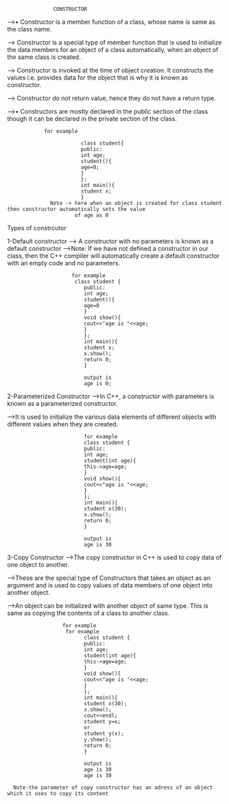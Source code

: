                    CONSTRUCTOR

-->• Constructor is a member function of a class, whose name is same as the class name.

--> Constructor is a special type of member function that is used to initialize the data members for an object of a class automatically, when an object of the same 
     class is created.
     
--> Constructor is invoked at the time of object creation. It constructs the values i.e. provides data for the object that is why it is known as constructor.

--> Constructor do not return value, hence they do not have a return type.

-->• Constructors are mostly declared in the public section of the class though it can be declared in the private section of the class.

                for example 

                            class student{
                            public:
                            int age;
                            student(){
                            age=0;
                            }
                            };
                            int main(){
                            student x;
                            }
                  Note -> here when an object is created for class student then constructor automatically sets the value 
                          of age as 0


  Types of constrcutor


 1-Default constructor
                          -->  A constructor with no parameters is known as a default constructor
                          -->Note: If we have not defined a constructor in our class, then the C++ compiler will 
                                   automatically create a default constructor with an empty code and no parameters.

                         for example
                          class student {
                             public:
                             int age;
                             student(){
                             age=0
                             }
                             void show(){
                             cout<<"age is "<<age;
                             }
                             };
                             int main(){
                             student x;
                             x.show();
                             return 0;
                             }
                             
                             output is
                             age is 0;
                         

2-Parameterized Constructor
                             -->In C++, a constructor with parameters is known as a parameterized constructor.

  -->It is used to initialize the various data elements of different objects with different values when they are created.

                             for example 
                             class student {
                             public:
                             int age;
                             student(int age){
                             this->age=age;
                             }
                             void show(){
                             cout<<"age is "<<age;
                             }
                             };
                             int main(){
                             student x(30);
                             x.show();
                             return 0;
                             }

                             output is
                             age is 30


3-Copy Constructor
                   -->The copy constructor in C++ is used to copy data of one object to another.
                   
-->These are the special type of Constructors that takes an object as an argument and is used to copy 
                      values of data members of one object into another object.
                      
  -->An object can be initialized with another object of same type. This is same as copying the contents 
                      of a class to another class.

                      for example
                       for example 
                             class student {
                             public:
                             int age;
                             student(int age){
                             this->age=age;
                             }
                             void show(){
                             cout<<"age is "<<age;
                             }
                             };
                             int main(){
                             student x(30);
                             x.show();
                             cout<<endl;
                             student y=x;
                             or 
                             student y(x);
                             y.show();
                             return 0;
                             }

                             output is
                             age is 30
                             age is 30
                             
      Note-the parameter of copy constructor has an adress of an object which it uses to copy its content
                                    
                 
